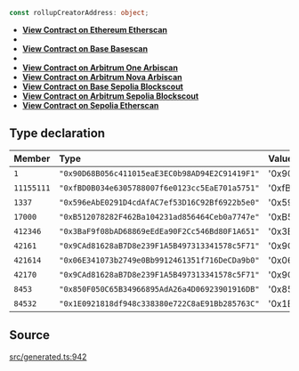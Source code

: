 ```ts
const rollupCreatorAddress: object;
```

- [__View Contract on Ethereum Etherscan__](https://etherscan.io/address/0x90d68b056c411015eae3ec0b98ad94e2c91419f1)
-
- [__View Contract on Base Basescan__](https://basescan.org/address/0x850F050C65B34966895AdA26a4D06923901916DB)
-
- [__View Contract on Arbitrum One Arbiscan__](https://arbiscan.io/address/0x9CAd81628aB7D8e239F1A5B497313341578c5F71)
- [__View Contract on Arbitrum Nova Arbiscan__](https://nova.arbiscan.io/address/0x9CAd81628aB7D8e239F1A5B497313341578c5F71)
- [__View Contract on Base Sepolia Blockscout__](https://base-sepolia.blockscout.com/address/0x1E0921818df948c338380e722C8aE91Bb285763C)
- [__View Contract on Arbitrum Sepolia Blockscout__](https://sepolia-explorer.arbitrum.io/address/0x06E341073b2749e0Bb9912461351f716DeCDa9b0)
- [__View Contract on Sepolia Etherscan__](https://sepolia.etherscan.io/address/0xfbd0b034e6305788007f6e0123cc5eae701a5751)

## Type declaration

| Member | Type | Value |
| :------ | :------ | :------ |
| `1` | `"0x90D68B056c411015eaE3EC0b98AD94E2C91419F1"` | '0x90D68B056c411015eaE3EC0b98AD94E2C91419F1' |
| `11155111` | `"0xfBD0B034e6305788007f6e0123cc5EaE701a5751"` | '0xfBD0B034e6305788007f6e0123cc5EaE701a5751' |
| `1337` | `"0x596eAbE0291D4cdAfAC7ef53D16C92Bf6922b5e0"` | '0x596eAbE0291D4cdAfAC7ef53D16C92Bf6922b5e0' |
| `17000` | `"0xB512078282F462Ba104231ad856464Ceb0a7747e"` | '0xB512078282F462Ba104231ad856464Ceb0a7747e' |
| `412346` | `"0x3BaF9f08bAD68869eEdEa90F2Cc546Bd80F1A651"` | '0x3BaF9f08bAD68869eEdEa90F2Cc546Bd80F1A651' |
| `42161` | `"0x9CAd81628aB7D8e239F1A5B497313341578c5F71"` | '0x9CAd81628aB7D8e239F1A5B497313341578c5F71' |
| `421614` | `"0x06E341073b2749e0Bb9912461351f716DeCDa9b0"` | '0x06E341073b2749e0Bb9912461351f716DeCDa9b0' |
| `42170` | `"0x9CAd81628aB7D8e239F1A5B497313341578c5F71"` | '0x9CAd81628aB7D8e239F1A5B497313341578c5F71' |
| `8453` | `"0x850F050C65B34966895AdA26a4D06923901916DB"` | '0x850F050C65B34966895AdA26a4D06923901916DB' |
| `84532` | `"0x1E0921818df948c338380e722C8aE91Bb285763C"` | '0x1E0921818df948c338380e722C8aE91Bb285763C' |

## Source

[src/generated.ts:942](https://github.com/OffchainLabs/arbitrum-orbit-sdk/blob/efea61c53fc08d3a6a336315cc447bc7613aada5/src/generated.ts#L942)
